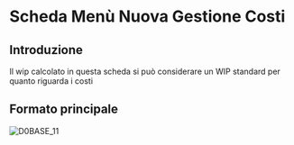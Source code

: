 # Scheda Menù Nuova Gestione Costi

## Introduzione
Il wip calcolato in questa scheda si può considerare un WIP standard per quanto riguarda i costi 
## Formato principale

![D0BASE_11](http://doc.smeup.com/immagini/MBDOC_SCH-D0MENU/D0BASE_11.png)